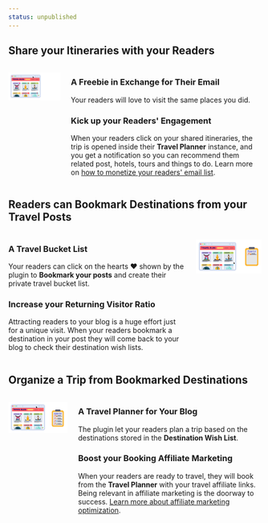 ```yaml
---
status: unpublished
---
```


## Share your Itineraries with your Readers

<div class="columns">

<div class="column is-two-thirds">

![Fill the trip planner from the travel wish list](../../images/animated-share-itinerary-demo.svg)

</div>

<div class="column">

### A Freebie in Exchange for Their Email

Your readers will love to visit the same places you did.

### Kick up your Readers' Engagement

When your readers click on your shared itineraries, the trip is opened inside their **Travel Planner** instance, and you get a notification so you can recommend them related post, hotels, tours and things to do. Learn more on [how to monetize your readers' email list](/monetize-email-lists/).

</div>
</div>

## Readers can Bookmark Destinations from your Travel Posts

<div class="columns">

<div class="column">

### A Travel Bucket List

Your readers can click on the hearts ❤️ shown by the plugin to **Bookmark your posts** and create their private travel bucket list.

### Increase your Returning Visitor Ratio

Attracting readers to your blog is a huge effort just for a unique visit. When your readers bookmark a destination in your post they will come back to your blog to check their destination wish lists.

</div>

<div class="column is-two-thirds">

![Build up a Travel Bucket List from favourite post destinations](../../images/animated-wish-widget-demo.svg)

</div>
</div>

## Organize a Trip from Bookmarked Destinations

<div class="columns">

<div class="column is-two-thirds">

![Fill the trip planner from the travel wish list](../../images/animated-travel-planner-demo.svg)

</div>

<div class="column">

### A Travel Planner for Your Blog

The plugin let your readers plan a trip based on the destinations stored in the **Destination Wish List**.

### Boost your Booking Affiliate Marketing

When your readers are ready to travel, they will book from the **Travel Planner** with your travel affiliate links. Being relevant in affiliate marketing is the doorway to success. [Learn more about affiliate marketing optimization](/affiliate-marketing).

</div>
</div>
